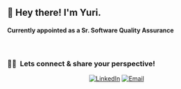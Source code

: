 <!--
**spartacruz/spartacruz** is a ✨ _special_ ✨ repository because its `README.md` (this file) appears on your GitHub profile.

Here are some ideas to get you started:

- 🔭 I’m currently working on ...
- 🌱 I’m currently learning ...
- 👯 I’m looking to collaborate on ...
- 🤔 I’m looking for help with ...
- 💬 Ask me about ...
- 📫 How to reach me: ...
- 😄 Pronouns: ...
- ⚡ Fun fact: ...
-->
<h2> 👋 Hey there! I'm Yuri.</h2>
<h4 align="left">Currently appointed as a Sr. Software Quality Assurance</h4>

<br />

<h3> 🤝🏻 &nbsp;Lets connect & share your perspective! </h3>

<p align="center">
<a href="https://www.linkedin.com/in/yuribarru/"><img alt="LinkedIn" src="https://img.shields.io/badge/LinkedIn-Yuri-blue?style=flat-square&logo=linkedin"></a>
<a href="mailto:yuri.barru@gmail.com"><img alt="Email" src="https://img.shields.io/badge/Email-yuri.barru@gmail.com-blue?style=flat-square&logo=gmail"></a>
</p>


<br />
<!--
<p><img src="https://github-readme-stats.vercel.app/api?username=spartacruz&show_icons=true&locale=en&theme=tokyonight&count_private=true&card_width=445" alt="Spartacruz" /></p>
-->
<!--
<p><img align="left" src="https://github-readme-stats.vercel.app/api/top-langs?username=spartacruz&show_icons=true&locale=en&layout=compact&theme=tokyonight&langs_count=8&card_width=445" alt="Spartacruz" /></p>
-->
